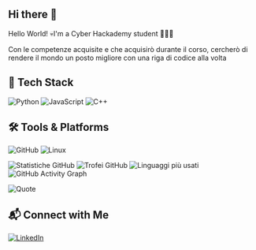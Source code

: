 ## Hi there 👋
  Hello World!
💀I'm a Cyber Hackademy student 👩‍💻🐧 

Con le competenze acquisite e che acquisirò durante il corso, cercherò di rendere il mondo un posto migliore con una riga di codice alla volta



## 🚀 Tech Stack
![Python](https://img.shields.io/badge/Python-3776AB?style=for-the-badge&logo=python&logoColor=white)  ![JavaScript](https://img.shields.io/badge/JavaScript-F7DF1E?style=for-the-badge&logo=javascript&logoColor=black)  ![C++](https://img.shields.io/badge/C++-00599C?style=for-the-badge&logo=c%2B%2B&logoColor=white) 

## 🛠️ Tools & Platforms  
![GitHub](https://img.shields.io/badge/GitHub-181717?style=for-the-badge&logo=github&logoColor=white)
![Linux](https://img.shields.io/badge/Linux-FCC624?style=for-the-badge&logo=linux&logoColor=black)


![Statistiche GitHub](https://github-readme-stats.vercel.app/api?username=ldcostanzo&show_icons=true&theme=radical)
![Trofei GitHub](https://github-profile-trophy.vercel.app/?username=ldcostanzo&theme=onestar)
![Linguaggi più usati](https://github-readme-stats.vercel.app/api/top-langs/?username=ldcostanzo&layout=compact&theme=radical)
![GitHub Activity Graph](https://github-readme-activity-graph.vercel.app/graph?username=ldcostanzo&theme=github)

![Quote](https://img.shields.io/badge/"“To_say_that_you_are_not_interested_in_the_right_to_privacy_because_you_have_nothing_to_hide_is_like_saying_that_you_are_not_interested_in_free_speech_because_you_have_nothing_to_say.”"-Edward_Snowden-green?style=for-the-badge)

## 📬 Connect with Me
[![LinkedIn](https://img.shields.io/badge/LinkedIn-0077B5?style=for-the-badge&logo=linkedin&logoColor=white)](https://linkedin.com/in/laura-di-costanzo-955a5022b/)



